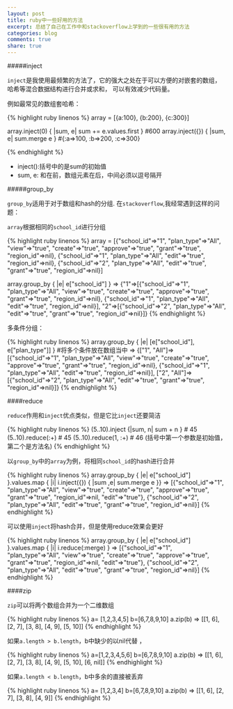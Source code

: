 ```yaml
---
layout: post
title: ruby中一些好用的方法
excerpt: 总结了自己在工作中和stackoverflow上学到的一些很有用的方法
categories: blog
comments: true
share: true
---
```


#####inject

`inject`是我使用最频繁的方法了，它的强大之处在于可以方便的对嵌套的数组，哈希等混合数据结构进行合并或求和，
可以有效减少代码量。

例如最常见的数组套哈希：

{% highlight ruby linenos %}
array = [{a:100}, {b:200}, {c:300}]

array.inject(0) { |sum, e| sum += e.values.first } #600
array.inject({}) { |sum, e| sum.merge e } #{:a=>100, :b=>200, :c=>300}

{% endhighlight %}

* inject():括号中的是sum的初始值
* sum, e: 和在前，数组元素在后，中间必须以逗号隔开

#####group_by

`group_by`适用于对于数组和hash的分组. 在`stackoverflow`,我经常遇到这样的问题：

`array`根据相同的`school_id`进行分组

{% highlight ruby linenos %}
array =  [{"school_id"=>"1",
		  "plan_type"=>"All",
		  "view"=>"true",
		  "create"=>"true",
		  "approve"=>"true",
		  "grant"=>"true",
		  "region_id"=>nil},
		 {"school_id"=>"1",
		  "plan_type"=>"All",
		   "edit"=>"true",
		   "region_id"=>nil},
		 {"school_id"=>"2",
		  "plan_type"=>"All",
		  "edit"=>"true",
		  "grant"=>"true",
		  "region_id"=>nil}]

array.group_by { |e| e["school_id"] }
=> {"1"=>[{"school_id"=>"1", "plan_type"=>"All", "view"=>"true", "create"=>"true", "approve"=>"true", "grant"=>"true", "region_id"=>nil}, {"school_id"=>"1", "plan_type"=>"All", "edit"=>"true", "region_id"=>nil}], "2"=>[{"school_id"=>"2", "plan_type"=>"All", "edit"=>"true", "grant"=>"true", "region_id"=>nil}]}
{% endhighlight %}

多条件分组：

{% highlight ruby linenos %}
array.group_by { |e| [e["school_id"], e["plan_type"]] } #将多个条件放在数组当中
=> {["1", "All"]=>[{"school_id"=>"1", "plan_type"=>"All", "view"=>"true", "create"=>"true", "approve"=>"true", "grant"=>"true", "region_id"=>nil}, {"school_id"=>"1", "plan_type"=>"All", "edit"=>"true", "region_id"=>nil}], ["2", "All"]=>[{"school_id"=>"2", "plan_type"=>"All", "edit"=>"true", "grant"=>"true", "region_id"=>nil}]}
{% endhighlight %}

####reduce

`reduce`作用和`inject`优点类似，但是它比`inject`还要简洁

{% highlight ruby linenos %}
(5..10).inject {|sum, n| sum + n }  # 45
(5..10).reduce(:+)  # 45
(5..10).reduce(1, :+)  # 46 (括号中第一个参数是初始值，第二个是方法名)
{% endhighlight %}

以`group_by`中的`array`为例，将相同`school_id`的hash进行合并

{% highlight ruby linenos %}
array.group_by { |e| e["school_id"] }.values.map { |i| i.inject({}) { |sum ,e| sum.merge e }}
=> [{"school_id"=>"1", "plan_type"=>"All", "view"=>"true", "create"=>"true", "approve"=>"true", "grant"=>"true", "region_id"=>nil, "edit"=>"true"}, {"school_id"=>"2", "plan_type"=>"All", "edit"=>"true", "grant"=>"true", "region_id"=>nil}]
{% endhighlight %}

可以使用`inject`将hash合并，但是使用reduce效果会更好

{% highlight ruby linenos %}
array.group_by { |e| e["school_id"] }.values.map { |i| i.reduce(:merge) }
=> [{"school_id"=>"1", "plan_type"=>"All", "view"=>"true", "create"=>"true", "approve"=>"true", "grant"=>"true", "region_id"=>nil, "edit"=>"true"}, {"school_id"=>"2", "plan_type"=>"All", "edit"=>"true", "grant"=>"true", "region_id"=>nil}]
{% endhighlight %}

####zip

`zip`可以将两个数组合并为一个二维数组

{% highlight ruby linenos %}
a= [1,2,3,4,5]
b=[6,7,8,9,10]
a.zip(b)
=> [[1, 6], [2, 7], [3, 8], [4, 9], [5, 10]]
{% endhighlight %}

如果`a.length > b.length`，b中缺少的以nil代替 ，

{% highlight ruby linenos %}
a=[1,2,3,4,5,6]
b=[6,7,8,9,10]
a.zip(b)
=> [[1, 6], [2, 7], [3, 8], [4, 9], [5, 10], [6, nil]]
{% endhighlight %}

如果`a.length < b.length`，b中多余的直接被丢弃

{% highlight ruby linenos %}
a= [1,2,3,4]
b=[6,7,8,9,10]
a.zip(b)
=> [[1, 6], [2, 7], [3, 8], [4, 9]]
{% endhighlight %}